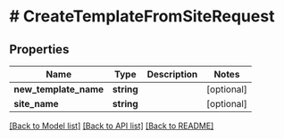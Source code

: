 # # CreateTemplateFromSiteRequest

## Properties

Name | Type | Description | Notes
------------ | ------------- | ------------- | -------------
**new_template_name** | **string** |  | [optional]
**site_name** | **string** |  | [optional]

[[Back to Model list]](../../README.md#models) [[Back to API list]](../../README.md#endpoints) [[Back to README]](../../README.md)

